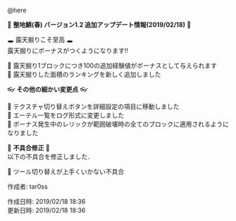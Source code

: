 @here 

:cherry_blossom:  **__整地鯖(春) バージョン1.2 追加アップデート情報(2019/02/18)__** :cherry_blossom:  


:hole: 露天掘りこそ至高 :hole:  
露天掘りにボーナスがつくようになります‼

:diamond_shape_with_a_dot_inside: 露天掘り1ブロックにつき100の追加経験値がボーナスとして与えられます  
:diamond_shape_with_a_dot_inside: 露天掘りした面積のランキングを新しく追加しました  



:eyeglasses: **__その他の細かい変更点__** :eyeglasses:    

:diamond_shape_with_a_dot_inside: テクスチャ切り替えボタンを詳細設定の項目に移動しました  
:diamond_shape_with_a_dot_inside: エーテル一覧をログ形式に変更しました  
:diamond_shape_with_a_dot_inside: ボーナス発生中のレリックが範囲破壊時の全てのブロックに適用されるようになりました  


:bow: **__不具合修正__** :bow:   
以下の不具合を修正しました．  

:diamond_shape_with_a_dot_inside: ツール切り替えが上手くいかない不具合


作成者: tar0ss  

作成日時: 2019/02/18 18:36  
更新日時: 2019/02/18 18:36  
